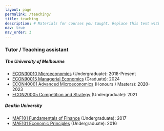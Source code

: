 ```yaml
---
layout: page
permalink: /teaching/
title: teaching
description: # Materials for courses you taught. Replace this text with your description.
nav: true
nav_order: 3
---
```


### Tutor / Teaching assistant

##### The University of Melbourne
- [ECON30010 Microeconomics](https://handbook.unimelb.edu.au/subjects/econ30010) (Undergraduate): 2018-Present
- [ECON90015 Managerial Economics](https://handbook.unimelb.edu.au/subjects/econ90015) (Graduate): 2024
- [ECON40001 Advanced Microeconomics](https://handbook.unimelb.edu.au/subjects/econ40001) (Honours / Masters): 2020-2023
- [ECON20005 Competition and Strategy](https://handbook.unimelb.edu.au/subjects/econ20005) (Undergraduate): 2021

##### Deakin University
- [MAF101 Fundamentals of Finance](https://www.deakin.edu.au/courses/unit?unit=MAF101) (Undergraduate): 2017
- [MAE101 Economic Principles](https://www.deakin.edu.au/courses/unit?unit=MAE101) (Undergraduate): 2016


<!-- For now, this page is assumed to be a static description of your courses. You can convert it to a collection similar to `_projects/` so that you can have a dedicated page for each course.

Organize your courses by years, topics, or universities, however you like! -->
